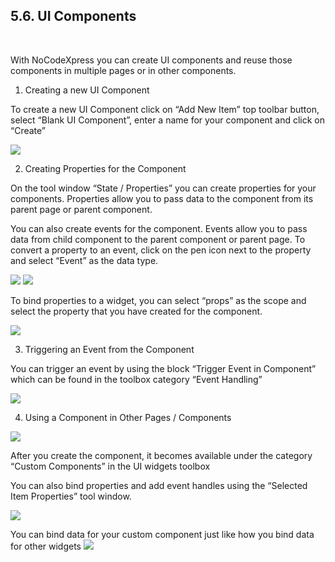 ## 5.6. UI Components
<br/>

With NoCodeXpress you can create UI components and reuse those components in multiple pages or in other components.


1. Creating a new UI Component

To create a new UI Component click on “Add New Item” top toolbar button, select “Blank UI Component”, enter a name for your component and click on “Create”

<img style="max-width:700px;max-height:350px" class="hovarable" src="https://less-code-archive.sgp1.cdn.digitaloceanspaces.com/docimages/new/0104.png"/>

2. Creating Properties for the Component

On the tool window “State / Properties” you can create properties for your components. Properties allow you to pass data to the component from its parent page or parent component.

You can also create events for the component. Events allow you to pass data from child component to the parent component or parent page. To convert a property to an event, click on the pen icon next to the property and select “Event” as the data type.

<img style="max-width:700px;max-height:350px" class="hovarable" src="https://less-code-archive.sgp1.cdn.digitaloceanspaces.com/docimages/new/0105.png"/>
<img style="max-width:700px;max-height:350px" class="hovarable" src="https://less-code-archive.sgp1.cdn.digitaloceanspaces.com/docimages/new/0106.png"/>


To bind properties to a widget, you can select “props” as the scope and select the property that you have created for the component.

<img style="max-width:700px;max-height:350px" class="hovarable" src="https://less-code-archive.sgp1.cdn.digitaloceanspaces.com/docimages/new/0107.png"/>



3. Triggering an Event from the Component

You can trigger an event by using the block “Trigger Event in Component” which can be found in the toolbox category “Event Handling”

<img style="max-width:700px;max-height:350px" class="hovarable" src="https://less-code-archive.sgp1.cdn.digitaloceanspaces.com/docimages/new/0108.png"/>


4. Using a Component in Other Pages / Components

<img style="max-width:700px;max-height:350px" class="hovarable" src="https://less-code-archive.sgp1.cdn.digitaloceanspaces.com/docimages/new/0109.png"/>

After you create the component, it becomes available under the category “Custom Components” in the UI widgets toolbox

You can also bind properties and add event handles using the “Selected Item Properties” tool window.

<img style="max-width:700px;max-height:350px" class="hovarable" src="https://less-code-archive.sgp1.cdn.digitaloceanspaces.com/docimages/new/0110.png"/>


You can bind data for your custom component  just like how you bind data for other widgets
<img style="max-width:700px;max-height:350px" class="hovarable" src="https://less-code-archive.sgp1.cdn.digitaloceanspaces.com/docimages/new/0111.png"/>
